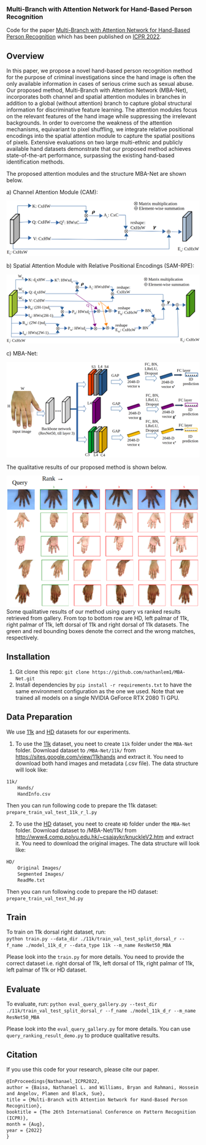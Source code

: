 ### Multi-Branch with Attention Network for Hand-Based Person Recognition

Code for the paper [Multi-Branch with Attention Network for Hand-Based Person Recognition](https://arxiv.org/abs/2108.02234) which has been published on [ICPR 2022](https://www.icpr2022.com/).


## Overview
In this paper, we propose a novel hand-based person recognition method for the purpose of criminal investigations since the hand image is often the only available information in cases of serious crime such as sexual abuse. Our proposed method, Multi-Branch with Attention Network (MBA-Net), incorporates both channel and spatial attention modules in branches in addition to a global (without attention) branch to capture global structural information for discriminative feature learning. The attention modules focus on the relevant features of the hand image while suppressing the irrelevant backgrounds. In order to overcome the weakness of the attention mechanisms, equivariant to pixel shuffling, we integrate relative positional encodings into the spatial attention module to capture the spatial positions of pixels. Extensive evaluations on two large multi-ethnic and publicly available hand datasets demonstrate that our proposed method achieves state-of-the-art performance, surpassing the existing hand-based identification methods. 


The proposed attention modules and the structure MBA-Net are shown below.

a) Channel Attention Module (CAM):

![](./doc_images/CAM.png)

b) Spatial Attention Module with Relative Positional Encodings (SAM-RPE):

![](./doc_images/SAM.png)

c) MBA-Net:

![](./doc_images/MBA_Net.png)



The qualitative results of our proposed method is shown below. 

![](./doc_images/results_demo.png)
Some qualitative results of our method using query vs
ranked results retrieved from gallery. From top to bottom row
are HD, left palmar of 11k, right palmar of 11k, left dorsal
of 11k and right dorsal of 11k datasets. The green and red
bounding boxes denote the correct and the wrong matches,
respectively.


## Installation

1. Git clone this repo: `git clone https://github.com/nathanlem1/MBA-Net.git`
2. Install dependencies by `pip install -r requirements.txt` to have the same environment configuration as the one we used. Note that we trained all models on a single NVIDIA GeForce RTX 2080 Ti GPU.


## Data Preparation
We use [11k](https://sites.google.com/view/11khands) and [HD](http://www4.comp.polyu.edu.hk/~csajaykr/knuckleV2.htm) datasets for our experiments.

1. To use the [11k](https://sites.google.com/view/11khands) dataset, you neet to create `11k` folder under the `MBA-Net` folder. Download dataset to `/MBA-Net/11k/` from https://sites.google.com/view/11khands and extract it. You need to download both hand images and metadata (.csv file). The data structure will look like:

```
11k/
    Hands/
    HandInfo.csv
```
Then you can run following code to prepare the 11k dataset: `prepare_train_val_test_11k_r_l.py`

2. To use the [HD](http://www4.comp.polyu.edu.hk/~csajaykr/knuckleV2.htm) dataset, you neet to create `HD` folder under the `MBA-Net` folder. Download dataset to /MBA-Net/11k/ from http://www4.comp.polyu.edu.hk/~csajaykr/knuckleV2.htm and extract it. You need to download the original images. The data structure will look like:

```
HD/
    Original Images/
    Segmented Images/
    ReadMe.txt
```
Then you can run following code to prepare the HD dataset: `prepare_train_val_test_hd.py`


## Train
To train on 11k dorsal right dataset, run:  
`python train.py --data_dir ./11k/train_val_test_split_dorsal_r --f_name ./model_11k_d_r --data_type 11k --m_name ResNet50_MBA`

Please look into the `train.py` for more details. You need to provide the correct dataset i.e. right dorsal of 11k, left dorsal of 11k, right palmar of 11k, left palmar of 11k or HD dataset. 


## Evaluate
To evaluate, run:
`python eval_query_gallery.py --test_dir ./11k/train_val_test_split_dorsal_r --f_name ./model_11k_d_r --m_name ResNet50_MBA`

Please look into the `eval_query_gallery.py` for more details. You can use `query_ranking_result_demo.py` to produce qualitative results.


## Citation

If you use this code for your research, please cite our paper.

```
@InProceedings{Nathanael_ICPR2022,
author = {Baisa, Nathanael L. and Williams, Bryan and Rahmani, Hossein and Angelov, Plamen and Black, Sue},
title = {Multi-Branch with Attention Network for Hand-Based Person Recognition},
booktitle = {The 26th International Conference on Pattern Recognition (ICPR)},
month = {Aug},
year = {2022}
}
```
